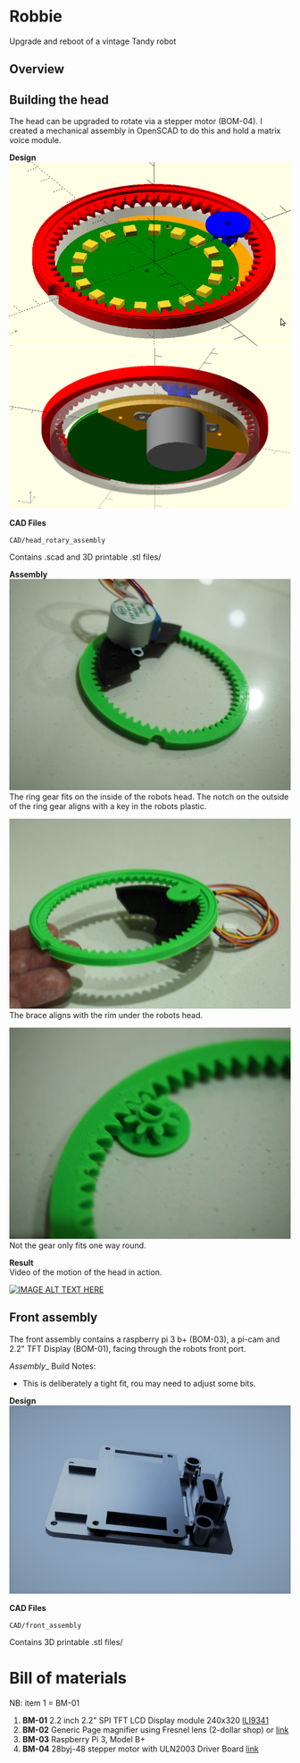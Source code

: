 # Robbie
Upgrade and reboot of a vintage Tandy robot

## Overview

## Building the head
The head can be upgraded to rotate via a stepper motor (BOM-04).
I created a mechanical assembly in OpenSCAD to do this and hold a matrix voice module.

__Design__  
![Upper view](doco/pics/head_gears_upper.png?raw=true "Upper view")
![Lower view](doco/pics/head_gears_lower.png?raw=true "Lower view")

__CAD Files__    

    CAD/head_rotary_assembly
Contains .scad and 3D printable .stl files/

__Assembly__  
![Printed parts](doco/pics/P6185662.JPG?raw=true "Printed parts")
The ring gear fits on the inside of the robots head. The notch on the outside of the ring gear aligns with a key in the robots plastic.  

![Printed parts](doco/pics/P6185667_close_up.jpg?raw=true "Printed parts")
The brace aligns with the rim under the robots head.  

![Printed parts](doco/pics/P6185672.JPG?raw=true "Printed parts")
Not the gear only fits one way round.

__Result__  
Video of the motion of the head in action.  

[![IMAGE ALT TEXT HERE](https://img.youtube.com/vi/sQd-v5fpN5s/0.jpg)](https://youtu.be/sQd-v5fpN5s)



## Front assembly
The front assembly contains a raspberry pi 3 b+ (BOM-03), a pi-cam and 2.2" TFT Display (BOM-01), 
facing through the robots front port.


_Assembly__
Build Notes:
  - This is deliberately a tight fit, rou may need to adjust some bits.

__Design__  
![Upper view](doco/pics/front_asm_render.jpg?raw=true "Upper view")

__CAD Files__    

    CAD/front_assembly
Contains 3D printable .stl files/
  
  

# Bill of materials
NB: item 1 = BM-01 

01) __BM-01__ 2.2 inch 2.2" SPI TFT LCD Display module 240x320 [ILI9341](https://www.aliexpress.com/item/32666423452.html) 
02) __BM-02__ Generic Page magnifier using Fresnel lens (2-dollar shop) or [link](https://www.amazon.com/Premium-Page-Magnifier-Fresnel-Reading/dp/B015NR7XGS)
03) __BM-03__ Raspberry Pi 3, Model B+
04) __BM-04__ 28byj-48 stepper motor with ULN2003 Driver Board [link](https://www.jaycar.com.au/arduino-compatible-5v-stepper-motor-with-controller/p/XC4458)
 
